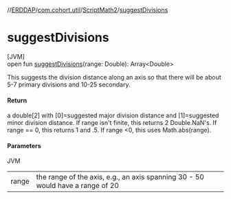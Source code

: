 //[ERDDAP](../../../index.md)/[com.cohort.util](../index.md)/[ScriptMath2](index.md)/[suggestDivisions](suggest-divisions.md)

# suggestDivisions

[JVM]\
open fun [suggestDivisions](suggest-divisions.md)(range: Double): Array&lt;Double&gt;

This suggests the division distance along an axis so that there will be about 5-7 primary divisions and 10-25 secondary.

#### Return

a double[2] with [0]=suggested major division distance and [1]=suggested minor division distance. If range isn't finite, this returns 2 Double.NaN's. If range == 0, this returns 1 and .5. If range &lt;0, this uses Math.abs(range).

#### Parameters

JVM

| | |
|---|---|
| range | the range of the axis, e.g., an axis spanning 30 - 50 would have a range of 20 |